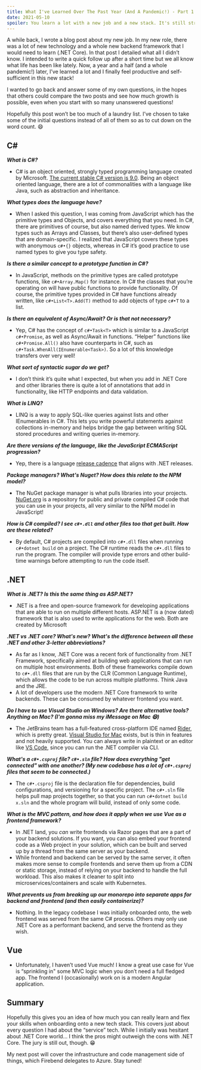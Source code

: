 ```yaml
---
title: What I've Learned Over The Past Year (And A Pandemic!) - Part 1 - Services
date: 2021-05-10
spoiler: You learn a lot with a new job and a new stack. It's still stressful though!
---
```


A while back, I wrote a blog post about my new job. In my new role, there was a lot of new technology and a whole new backend framework that I would need to learn (.NET Core). In that post I detailed what all I didn’t know. I intended to write a quick follow up after a short time but we all know what life has been like lately. Now, a year and a half (and a whole pandemic!) later, I’ve learned a lot and I finally feel productive and self-sufficient in this new stack!

I wanted to go back and answer some of my own questions, in the hopes that others could compare the two posts and see how much growth is possible, even when you start with so many unanswered questions!

Hopefully this post won’t be too much of a laundry list. I’ve chosen to take some of the initial questions instead of all of them so as to cut down on the word count. 😄

## C# &nbsp;

***What is C#?***
  - C# is an object oriented, strongly typed programming language created by Microsoft. [The current stable C# version is 9.0](https://docs.microsoft.com/en-us/dotnet/csharp/language-reference/configure-language-version). Being an object oriented language, there are a lot of commonalities with a language like Java, such as abstraction and inheritance.

***What types does the language have?***
  - When I asked this question, I was coming from JavaScript which has the primitive types and Objects, and covers everything that you need. In C#, there are primitives of course, but also named derived types. We know types such as Arrays and Classes, but there’s also user-defined types that are domain-specific. I realized that JavaScript covers these types with anonymous `c#•{}` objects, whereas in C# it’s good practice to use named types to give you type safety.

***Is there a similar concept to a prototype function in C#?***
  - In JavaScript, methods on the primitive types are called prototype functions, like `c#•Array.Map()` for instance. In C# the classes that you’re operating on will have public functions to provide functionality. Of course, the primitive types provided in C# have functions already written, like `c#•List<T>.Add(T)` method to add objects of type `c#•T` to a list.

***Is there an equivalent of Async/Await? Or is that not necessary?***
  - Yep, C# has the concept of `c#•Task<T>` which is similar to a JavaScript `c#•Promise`, as well as Async/Await in functions. “Helper” functions like `c#•Promise.All()` also have counterparts in C#, such as `c#•Task.WhenAll(IEnumerable<Task>)`. So a lot of this knowledge transfers over very well!

***What sort of syntactic sugar do we get?***
  - I don’t think it’s quite what I expected, but when you add in .NET Core and other libraries there is quite a lot of annotations that add in functionality, like HTTP endpoints and data validation.

***What is LINQ?***
  - LINQ is a way to apply SQL-like queries against lists and other IEnumerables in C#. This lets you write powerful statements against collections in-memory and helps bridge the gap between writing SQL stored procedures and writing queries in-memory.

***Are there versions of the language, like the JavaScript ECMAScript progression?***
  - Yep, there is a language [release cadence](https://docs.microsoft.com/en-us/dotnet/csharp/language-reference/configure-language-version) that aligns with .NET releases.

***Package managers? What's Nuget? How does this relate to the NPM model?***
  - The NuGet package manager is what pulls libraries into your projects. [NuGet.org](https://www.nuget.org/) is a repository for public and private compiled C# code that you can use in your projects, all very similar to the NPM model in JavaScript!

***How is C# compiled? I see `c#•.dll` and other files too that get built. How are these related?***
  - By default, C# projects are compiled into `c#•.dll` files when running `c#•dotnet build` on a project. The C# runtime reads the `c#•.dll` files to run the program. The compiler will provide type errors and other build-time warnings before attempting to run the code itself.

## .NET
***What is .NET? Is this the same thing as ASP.NET?***
  - .NET is a free and open-source framework for developing applications that are able to run on multiple different hosts. ASP.NET is a (now dated) framework that is also used to write applications for the web. Both are created by Microsoft

***.NET vs .NET core? What's new? What's the difference between all these .NET and other 3-letter abbreviations?***
  - As far as I know, .NET Core was a recent fork of functionality from .NET Framework, specifically aimed at building web applications that can run on multiple host environments. Both of these frameworks compile down to `c#•.dll` files that are run by the CLR (Common Language Runtime), which allows the code to be run across multiple platforms. Think Java and the JRE.
  - A lot of developers use the modern .NET Core framework to write backends. These can be consumed by whatever frontend you want.

***Do I _have_ to use Visual Studio on Windows? Are there alternative tools? Anything on Mac? (I'm gonna miss my iMessage on Mac 😄)***
  - The JetBrains team has a full-featured cross-platform IDE named [Rider](https://www.jetbrains.com/rider/), which is pretty great. [Visual Studio for Mac](https://visualstudio.microsoft.com/vs/mac/) exists, but is thin in features and not heavily supported. You can always write in plaintext or an editor like [VS Code](https://code.visualstudio.com/), since you can run the .NET compiler via CLI.

***What's a `c#•.csproj` file? `c#•.sln` file? How does everything "get connected" with one another? (My new codebase has a lot of `c#•.csproj` files that seem to be connected.)***
  - The `c#•.csproj` file is the declaration file for dependencies, build configurations, and versioning for a specific project. The `c#•.sln` file helps pull map projects together, so that you can run `c#•dotnet build x.sln` and the whole program will build, instead of only some code.

***What is the MVC pattern, and how does it apply when we use Vue as a frontend framework?***
  - In .NET land, you *can* write frontends via Razor pages that are a part of your backend solutions. If you want, you can also embed your frontend code as a Web project in your solution, which can be built and served up by a thread from the same server as your backend.
  - While frontend and backend can be served by the same server, it often makes more sense to compile frontends and serve them up from a CDN or static storage, instead of relying on your backend to handle the full workload. This also makes it cleaner to split into microservices/containers and scale with Kubernetes.

***What prevents us from breaking up our monorepo into separate apps for backend and frontend (and then easily containerize)?***
  - Nothing. In the legacy codebase I was initially onboarded onto, the web frontend was served from the same C# process. Others may only use .NET Core as a performant backend, and serve the frontend as they wish.

## Vue
  - Unfortunately, I haven’t used Vue much! I know a great use case for Vue is “sprinkling in" some MVC logic when you don’t need a full fledged app. The frontend I (occasionally) work on is a modern Angular application.


## Summary
Hopefully this gives you an idea of how much you can really learn and flex your skills when onboarding onto a new tech stack. This covers just about every question I had about the “service” tech. While I initially was hesitant about .NET Core world… I think the pros might outweigh the cons with .NET Core. The jury is still out, though. 😁

My next post will cover the infrastructure and code management side of things, which Firebend delegates to Azure. Stay tuned!
